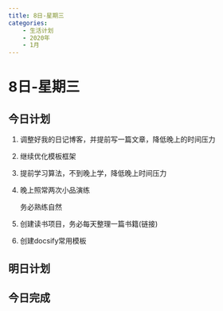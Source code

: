 ```yaml
---
title: 8日-星期三
categories:
	- 生活计划
	- 2020年
	- 1月
---
```


# 8日-星期三

## 今日计划

1. 调整好我的日记博客，并提前写一篇文章，降低晚上的时间压力

2. 继续优化模板框架

3. 提前学习算法，不到晚上学，降低晚上时间压力

4. 晚上照常两次小品演练

	务必熟练自然​

5. 创建读书项目，务必每天整理一篇书籍(链接)

6. 创建docsify常用模板

## 明日计划

## 今日完成
